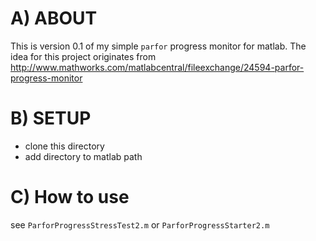 # A) ABOUT

This is version 0.1 of my simple `parfor` progress monitor for matlab. The idea 
for this project originates from http://www.mathworks.com/matlabcentral/fileexchange/24594-parfor-progress-monitor

# B) SETUP

* clone this directory 
* add directory to matlab path

# C) How to use

see `ParforProgressStressTest2.m` or `ParforProgressStarter2.m`

